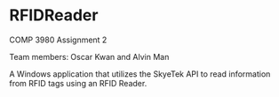 # RFIDReader
COMP 3980 Assignment 2

Team members: Oscar Kwan and Alvin Man

A Windows application that utilizes the SkyeTek API to read information from RFID tags using an RFID Reader.

